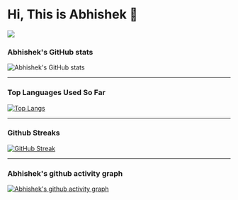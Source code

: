 # Hi, This is Abhishek 👋
![](https://komarev.com/ghpvc/?username=AbhishekYadavZ&color=brightgreen)
<!--
**AbhishekYadavZ/AbhishekYadavZ** is a ✨ _special_ ✨ repository because its `README.md` (this file) appears on your GitHub profile.

Here are some ideas to get you started:

- 🔭 I’m currently working on ...
- 🌱 I’m currently learning MERN Stack
- 👯 I’m looking to collaborate on ...
- 🤔 I’m looking for help with ...
- 💬 Ask me about ...
- 📫 How to reach me: ...
- 😄 Pronouns: ...
- ⚡ Fun fact: ...
-->


### Abhishek's GitHub stats
![Abhishek's GitHub stats](https://github-readme-stats.vercel.app/api?username=AbhishekYadavZ&show_icons=true)

----

### Top Languages Used So Far
[![Top Langs](https://github-readme-stats.vercel.app/api/top-langs/?username=AbhishekYadavZ&layout=compact)](https://github.com/anuraghazra/github-readme-stats)

---

### Github Streaks

[![GitHub Streak](https://github-readme-streak-stats.herokuapp.com/?user=AbhishekYadavZ&theme=dark)](https://git.io/streak-stats)

---

### Abhishek's github activity graph
[![Abhishek's github activity graph](https://activity-graph.herokuapp.com/graph?username=AbhishekYadavZ&theme=dracula)](https://github.com/ashutosh00710/github-readme-activity-graph)


